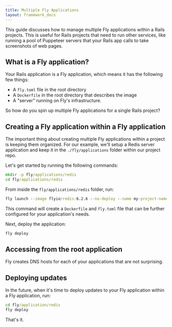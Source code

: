 ```yaml
---
title: Multiple Fly Applications
layout: framework_docs
---
```


This guide discusses how to manage multiple Fly applications within a Rails projects. This is useful for Rails projects that need to run other services, like running a pool of Puppeteer servers that your Rails app calls to take screenshots of web pages.

## What is a Fly application?

Your Rails application is a Fly application, which means it has the following few things:

* A `fly.toml` file in the root directory
* A `Dockerfile` in the root directory that describes the image
* A "server" running on Fly's infrastructure.

So how do you spin up multiple Fly applications for a single Rails project?

## Creating a Fly application within a Fly application

The important thing about creating multiple Fly applications within a project is keeping them organized. For our example, we'll setup a Redis server application and keep it in the `./fly/applications` folder within our project repo.

Let's get started by running the following commands:

```cmd
mkdir -p fly/applications/redis
cd fly/applications/redis
```

From inside the `fly/applications/redis` folder, run:

```cmd
fly launch --image flyio/redis:6.2.6 --no-deploy --name my-project-name-redis
```

This command will create a `Dockerfile` and `fly.toml` file that can be further configured for your application's needs.

Next, deploy the application:

```cmd
fly deploy
```

## Accessing from the root application

Fly creates DNS hosts for each of your applications that are not surprising.

## Deploying updates

In the future, when it's time to deploy updates to your Fly application within a Fly application, run:

```cmd
cd fly/application/redis
fly deploy
```

That's it.
